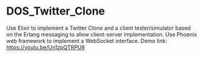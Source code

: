 # DOS_Twitter_Clone
Use Elixir to implement a Twitter Clone and a client tester/simulator based on the Erlang messaging to allow client-server implementation. Use Phoenix web framework to implement a WebSocket interface. Demo link: https://youtu.be/Un1zpQTRPU8
